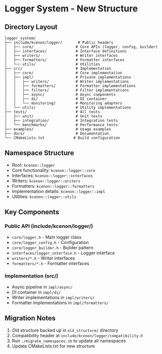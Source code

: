 # Logger System - New Structure

## Directory Layout

```
logger_system/
├── include/kcenon/logger/       # Public headers
│   ├── core/                   # Core APIs (logger, config, builder)
│   ├── interfaces/             # Interface definitions
│   ├── writers/                # Writer interfaces
│   ├── formatters/             # Formatter interfaces
│   └── utils/                  # Utilities
├── src/                        # Implementation
│   ├── core/                   # Core implementation
│   ├── impl/                   # Private implementations
│   │   ├── writers/            # Writer implementations
│   │   ├── formatters/         # Formatter implementations
│   │   ├── filters/            # Filter implementations
│   │   ├── async/              # Async components
│   │   ├── di/                 # DI container
│   │   └── monitoring/         # Monitoring adapters
│   └── utils/                  # Utility implementations
├── tests/                      # All tests
│   ├── unit/                   # Unit tests
│   ├── integration/            # Integration tests
│   └── benchmarks/             # Performance tests
├── examples/                   # Usage examples
├── docs/                       # Documentation
└── CMakeLists.txt             # Build configuration
```

## Namespace Structure

- Root: `kcenon::logger`
- Core functionality: `kcenon::logger::core`
- Interfaces: `kcenon::logger::interfaces`
- Writers: `kcenon::logger::writers`
- Formatters: `kcenon::logger::formatters`
- Implementation details: `kcenon::logger::impl`
- Utilities: `kcenon::logger::utils`

## Key Components

### Public API (include/kcenon/logger/)
- `core/logger.h` - Main logger class
- `core/logger_config.h` - Configuration
- `core/logger_builder.h` - Builder pattern
- `interfaces/logger_interface.h` - Logger interface
- `writers/*.h` - Writer interfaces
- `formatters/*.h` - Formatter interfaces

### Implementation (src/)
- Async pipeline in `impl/async/`
- DI container in `impl/di/`
- Writer implementations in `impl/writers/`
- Formatter implementations in `impl/formatters/`

## Migration Notes

1. Old structure backed up in `old_structure/` directory
2. Compatibility header at `include/kcenon/logger/compatibility.h`
3. Run `./migrate_namespaces.sh` to update all namespaces
4. Update CMakeLists.txt for new structure

